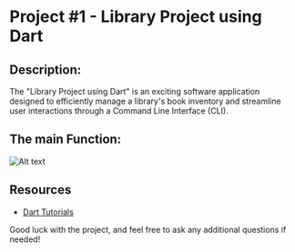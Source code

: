 # Project #1 - Library Project using Dart

## Description:

The "Library Project using Dart" is an exciting software application designed to efficiently manage a library's book inventory and streamline user interactions through a Command Line Interface (CLI). 

## The main Function:

![Alt text](../asset/main.png)

## Resources

- [Dart Tutorials](https://dart.dev/tutorials)

Good luck with the project, and feel free to ask any additional questions if needed!
